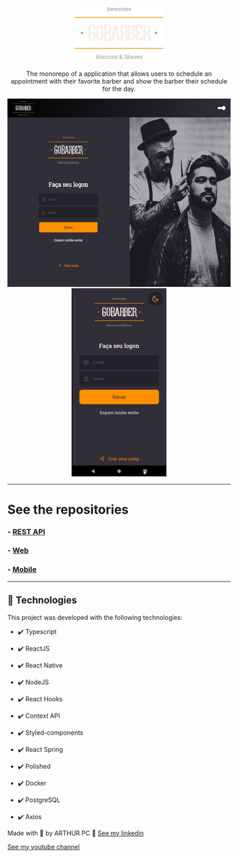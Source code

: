 <h1 align="center">
<br>
  <img src="./github/logo.png" alt="Gobarber" width="200">
<br>
</h1>

<p align="center">The monorepo of a application that allows users to schedule an appointment with their favorite barber and show the barber their schedule for the day.</p>

<div align="center" >
  <img src="./github/NewGoBarber.gif" alt="demo-web" height="425">
  <img src="./github/AppGobarber.gif" alt="demo-mobile" height="425">
</div>

---

# See the repositories

### - [REST API](https://github.com/ARTHURPC03/NewGoBarber)
### - [Web](https://github.com/ARTHURPC03/New-GoBarber-Web)
### - [Mobile](https://github.com/ARTHURPC03/AppNewGoBarber)

---


## 🚀 Technologies

This project was developed with the following technologies:

- ✔️ Typescript

- ✔️ ReactJS

- ✔️ React Native

- ✔️ NodeJS

- ✔️ React Hooks

- ✔️ Context API

- ✔️ Styled-components

- ✔️ React Spring

- ✔️ Polished

- ✔️ Docker

- ✔️ PostgreSQL

- ✔️ Axios


Made with 💜 by ARTHUR PC 👋 [See my linkedin](https://www.linkedin.com/in/arthurpc03/)
<br>

[See my youtube channel](https://www.youtube.com/c/arthurpc)
